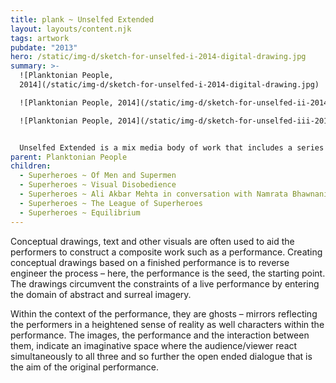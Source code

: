 ```yaml
---
title: plank ~ Unselfed Extended
layout: layouts/content.njk
tags: artwork
pubdate: "2013"
hero: /static/img-d/sketch-for-unselfed-i-2014-digital-drawing.jpg
summary: >-
  ![Planktonian People,
  2014](/static/img-d/sketch-for-unselfed-i-2014-digital-drawing.jpg) 

  ![Planktonian People, 2014](/static/img-d/sketch-for-unselfed-ii-2014-digital-drawing.jpg) 

  ![Planktonian People, 2014](/static/img-d/sketch-for-unselfed-iii-2014-digital-drawing.jpg)


  Unselfed Extended is a mix media body of work that includes a series of drawings/copper plate etchings, prosthetic sculpture/masks and other props/objects. It is an interpretive work based on and furthering the artistic vision of an 80 minute performance of the same name. It is a search for a hybrid form, one which invites the viewer to engage simply with bodies moving in space, with gestures, with objects, movement, images and the spoken word...
parent: Planktonian People
children:
  - Superheroes ~ Of Men and Supermen
  - Superheroes ~ Visual Disobedience
  - Superheroes ~ Ali Akbar Mehta in conversation with Namrata Bhawnani
  - Superheroes ~ The League of Superheroes
  - Superheroes ~ Equilibrium
---
```



Conceptual drawings, text and other visuals are often used to aid the performers to construct a composite work such as a performance. Creating conceptual drawings based on a finished performance is to reverse engineer the process – here, the performance is the seed, the starting point. The drawings circumvent the constraints of a live performance by entering the domain of abstract and surreal imagery.

Within the context of the performance, they are ghosts – mirrors reflecting the performers in a heightened sense of reality as well characters within the performance. The images, the performance and the interaction between them, indicate an imaginative space where the audience/viewer react simultaneously to all three and so further the open ended dialogue that is the aim of the original performance.
